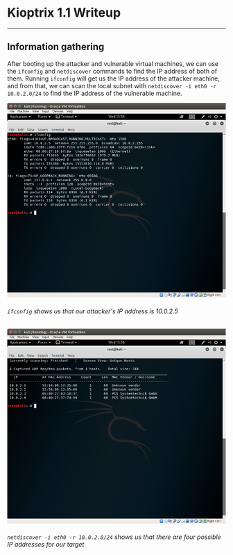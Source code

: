 # Kioptrix 1.1 Writeup
---
## Information gathering

After booting up the attacker and vulnerable virtual machines, we can use the `ifconfig` and `netdiscover` commands to find the IP address of both of them. Running `ifconfig` will get us the IP address of the attacker machine, and from that, we can scan the local subnet with `netdiscover -i eth0 -r 10.0.2.0/24` to find the IP address of the vulnerable machine.

![](images/ifconfig.png "Result of ifconfig")
###### `ifconfig` shows us that our attacker's IP address is 10.0.2.5

![](images/netdiscover.png "Result of netdiscover")
###### `netdiscover -i eth0 -r 10.0.2.0/24` shows us that there are four possible IP addresses for our target
